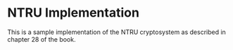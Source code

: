 # NTRU Implementation

This is a sample implementation of the NTRU cryptosystem as described in chapter 28 of the book.

